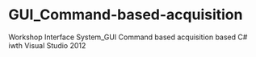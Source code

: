 # GUI_Command-based-acquisition
Workshop Interface System_GUI Command based acquisition based C# iwth Visual Studio 2012
